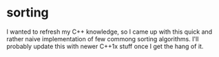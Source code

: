 # sorting

I wanted to refresh my C++ knowledge, so I came up with this quick and rather naive implementation of few commong sorting algorithms.
I'll probably update this with newer C++1x stuff once I get the hang of it.
